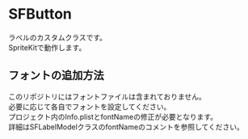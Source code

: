 # SFButton
ラベルのカスタムクラスです。<br>
SpriteKitで動作します。

## フォントの追加方法
このリポジトリにはフォントファイルは含まれておりません。<br>
必要に応じて各自でフォントを設定してください。<br>
プロジェクト内のInfo.plistとfontNameの修正が必要となります。<br>
詳細はSFLabelModelクラスのfontNameのコメントを参照してください。<br>

